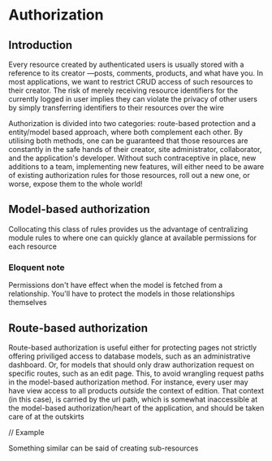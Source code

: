 # Authorization

## Introduction

Every resource created by authenticated users is usually stored with a reference to its creator —posts, comments, products, and what have you. In most applications, we want to restrict CRUD access of such resources to their creator. The risk of merely receiving resource identifiers for the currently logged in user implies they can violate the privacy of other users by simply transferring identifiers to their resources over the wire

Authorization is divided into two categories: route-based protection and a entity/model based approach, where both complement each other. By utilising both methods, one can be guaranteed that those resources are constantly in the safe hands of their creator, site administrator, collaborator, and the application's developer. Without such contraceptive in place, new additions to a team, implementing new features, will either need to be aware of existing authorization rules for those resources, roll out a new one, or worse, expose them to the whole world!

## Model-based authorization

Collocating this class of rules provides us the advantage of centralizing module rules to where one can quickly glance at available permissions for each resource

### Eloquent note

Permissions don't have effect when the model is fetched from a relationship. You'll have to protect the models in those relationships themselves

## Route-based authorization 

Route-based authorization is useful either for protecting pages not strictly offering priviliged access to database models, such as an administrative dashboard. Or, for models that should only draw authorization request on specific routes, such as an edit page. This, to avoid wrangling request paths in the model-based authorization method. For instance, every user may have view access to all products *outside* the context of edition. That context (in this case), is carried by the url path, which is somewhat inaccessible at the model-based authorization/heart of the application, and should be taken care of at the outskirts

// Example

Something similar can be said of creating sub-resources

